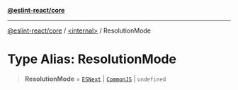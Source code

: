 [**@eslint-react/core**](../../README.md)

***

[@eslint-react/core](../../README.md) / [\<internal\>](../README.md) / ResolutionMode

# Type Alias: ResolutionMode

> **ResolutionMode** = [`ESNext`](../README.md#esnext) \| [`CommonJS`](../README.md#commonjs) \| `undefined`
